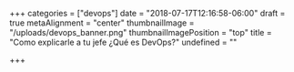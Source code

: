 +++
categories = ["devops"]
date = "2018-07-17T12:16:58-06:00"
draft = true
metaAlignment = "center"
thumbnailImage = "/uploads/devops_banner.png"
thumbnailImagePosition = "top"
title = "Como explicarle a tu jefe ¿Qué es DevOps?"
undefined = ""

+++
